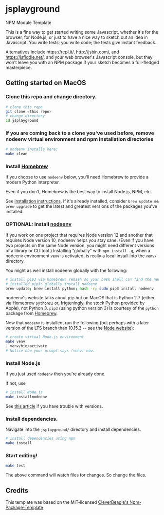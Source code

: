 # jsplayground

NPM Module Template

This is a fine way to get started writing some Javascript, whether it's for the
browser, for Node.js, or just to have a nice way to sketch out an idea in
Javascript. You write tests; you write code; the tests give instant feedback.

Alternatives include https://repl.it/, http://jsbin.com/, and
https://jsfiddle.net/, and your web browser's Javascript console, but they
won't leave you with an NPM package if your sketch becomes a full-fledged
masterpiece.


## Getting started on MacOS

### Clone this repo and change directory.

```sh
# clone this repo
git clone <this repo>
# change directory
cd jsplayground
```

### If you are coming back to a clone you've used before, remove nodeenv virtual environment and npm installation directories

```sh
# nodeenv installs here:
make clean
```

### Install [Homebrew](https://brew.sh/)

If you choose to use `nodeenv` below, you'll need Homebrew to provide a modern
Python interpreter.

Even if you don't, Homebrew is the best way to install Node.js, NPM, etc.

See [installation instructions](https://docs.brew.sh/Installation). If it's
already installed, consider `brew update && brew upgrade` to get the latest and
greatest versions of the packages you've installed.

### OPTIONAL: Install [nodeenv](https://github.com/ekalinin/nodeenv)

If you work on one project that requires Node version 12 and another that
requires Node version 10, nodeenv helps you stay sane. (Even if you have two
projects on the same Node version, you might need different versions of a
library or CLI tool.) Installing "globally" with `npm install -g`, when a
nodeenv environment `venv` is activated, is really a local install into the
`venv/` directory.

You might as well install nodeenv globally with the following:

```sh
# install pip3 via homebrew; rehash so your bash shell can find the newly
# installed pip3; globally install nodeenv
brew update; brew install python; hash -r; sudo pip3 install nodeenv
```

nodeenv's website talks about `pip` but on MacOS that is Python 2.7 (either via
Homebrew `python@2` or, frigteningly, the stock Python provided by Apple), not
Python 3. `pip3` (using python version 3) is courtesy of the `python` package
from [Homebrew](https://brew.sh/).

Now that `nodeenv` is installed, run the following (but perhaps with a later
version of the LTS branch than 10.15.3 -- see the
[Node website](https://nodejs.org/en/)):

```sh
# create virtual Node.js environment
make venv
. venv/bin/activate
# Notice how your prompt says (venv) now.
```

### Install Node.js

If you just used `nodeenv` then you're already done.

If not, use

```sh
# install Node.js
make installnodeenv
```

See [this article](https://medium.com/@katopz/how-to-install-specific-nodejs-version-c6e1cec8aa11)
if you have trouble with versions.

### Install dependencies.

Navigate into the `jsplayground/` directory and install dependencies.

```sh
# install dependencies using npm
make install
```

### Start editing!

```sh
make test
```

The above command will watch files for changes. So change the files.


## Credits

This template was based on the MIT-licensed [CleverBeagle's Npm-Package-Template](https://github.com/cleverbeagle/npm-package-template)

